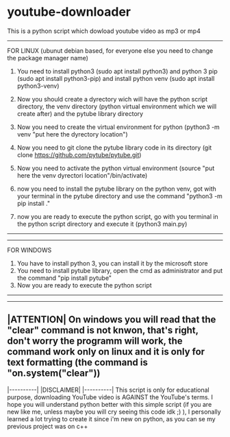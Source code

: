 # youtube-downloader
This is a python script which dowload youtube video as mp3 or mp4

------------
FOR LINUX (ubunut debian based, for everyone else you need to change the package manager name)
1) You need to install python3 (sudo apt install python3) and python 3 pip (sudo apt install python3-pip) and install python venv (sudo apt install python3-venv)

2) Now you should create a dyrectory wich will have the python script directory, the venv directory (python virtual environment which we will create after) and the pytube library directory

3)  Now you need to create the virtual environment for python (python3 -m venv "put here the dyrectory location")

4) Now you need to git clone the pytube library code in its directory (git clone https://github.com/pytube/pytube.git)

5) Now you need to activate the python virtual  environment (source "put here the venv dyrectori location"/bin/activate)

6) now you need to install the pytube library on the python venv, got with your terminal in the pytube directory and use the command "python3 -m pip install ."

7) now you are ready to execute the python script, go with you terminal in the python script directory and execute it (python3 main.py)
------------


------------
FOR WINDOWS
1) You have to install python 3, you can install it by the microsoft store
1) You need to install pytube library, open the cmd as administrator and put the command "pip install pytube"
2) Now you are ready to execute the python script
------------


-----------
|ATTENTION|
On windows you will read that the "clear" command is not knwon, that's right, don't worry the programm will work, the command work only on linux and it is only for text formatting (the command is "on.system("clear"))
--------------------------------------------------------------------------------------------------------------------

|----------|
|DISCLAIMER|
|----------|
This script is only for educational purpose, downloading YouTube video is AGAINST the YouTube's terms.
I hope you will understand python better with this simple script (if you are new like me, unless maybe you will cry seeing this code idk ;) ), I personally learned a lot trying to create it since i'm new on python, as you can se my previous project was on c++
